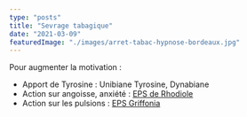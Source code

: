 ```yaml
---
type: "posts"
title: "Sevrage tabagique"
date: "2021-03-09"
featuredImage: "./images/arret-tabac-hypnose-bordeaux.jpg"
---
```


Pour augmenter la motivation :

- Apport de Tyrosine : Unibiane Tyrosine, Dynabiane
- Action sur angoisse, anxiété : [EPS de Rhodiole](https://pharmacie.marionetmarin.fr/produit/eps-de-rhodiole/)
- Action sur les pulsions : [EPS Griffonia](https://pharmacie.marionetmarin.fr/produit/eps-griffonia/)
